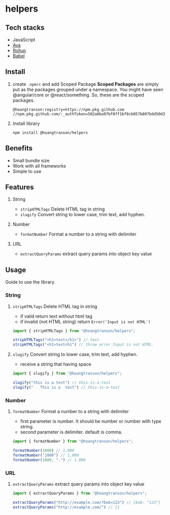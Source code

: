 # helpers

## Tech stacks

- JavaScript
- [Ava](https://github.com/avajs/ava)
- [Rollup](https://rollupjs.org/guide/en/#overview)
- [Babel](https://babeljs.io/)

## Install

1. create `.npmrc` and add Scoped Package
    **Scoped Packages** are simply put as the packages grouped under a namespace. You might have seen @angular/core or @react/something. So, these are the scoped packages.
    ```
    @hoangtranson:registry=https://npm.pkg.github.com
    //npm.pkg.github.com/:_authToken=502a6ba97bf8ff1bf0cb057b807bdd50d36d694e
    ```

2. Install library

    ```
    npm install @hoangtranson/helpers
    ```

## Benefits

- Small bundle size
- Work with all frameworks
- Simple to use

## Features

1. String
    - `stripHTMLTags` Delete HTML tag in string
    - `slugify` Convert string to lower case, trim text, add hyphen.

2. Number
    - `formatNumber` Format a number to a string with delimiter

3. URL
    - `extractQueryParams` extract query params into object key value 
## Usage

Guide to use the library.

### String

1. `stripHTMLTags` Delete HTML tag in string

    - if valid return text without html tag
    - if invalid (not HTML string) return `Error('Input is not HTML')`

    ```javascript
    import { stripHTMLTags } from "@hoangtranson/helpers";

    stripHTMLTags("<h1>test</h1>") // test
    stripHTMLTags("<h1>test<h1") // throw error Input is not HTML.
    ```
2. `slugify` Convert string to lower case, trim text, add hyphen.
    - receive a string that having space

    ```javascript
    import { slugify } from "@hoangtranson/helpers";

    slugify("this is a test") // this-is-a-test
    slugify("   This is a  test") // this-is-a-test
    ```

### Number

1. `formatNumber` Format a number to a string with delimiter

    - first parameter is number. It should be number or number with type string.
    - second parameter is delimiter. default is comma.


    ```javascript
    import { formatNumber } from "@hoangtranson/helpers";

    formatNumber(1000) // 1,000
    formatNumber("1000") // 1,000
    formatNumber(1000, ".") // 1.000
    ```

### URL

1. `extractQueryParams` extract query params into object key value

    ```javascript
    import { extractQueryParams } from "@hoangtranson/helpers";

    extractQueryParams("http://example.com/?bob=123") // {bob: "123"}
    extractQueryParams("http://example.com/") // {}
    ```

